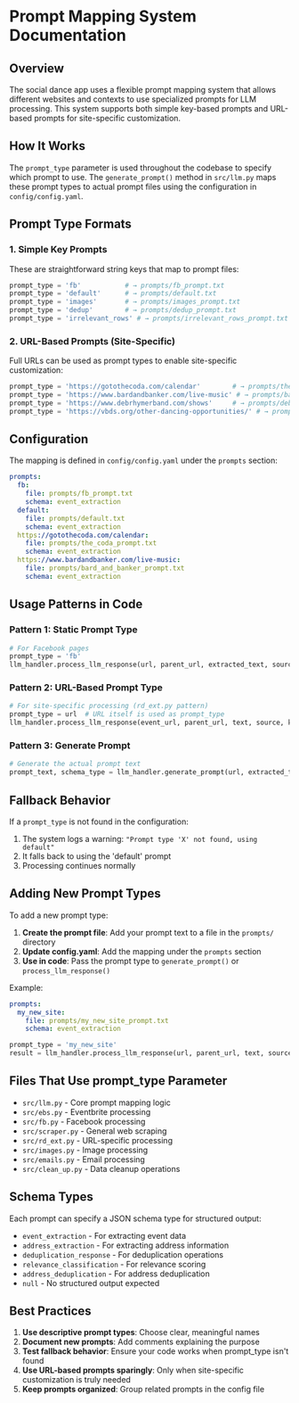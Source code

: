 # Prompt Mapping System Documentation

## Overview

The social dance app uses a flexible prompt mapping system that allows different websites and contexts to use specialized prompts for LLM processing. This system supports both simple key-based prompts and URL-based prompts for site-specific customization.

## How It Works

The `prompt_type` parameter is used throughout the codebase to specify which prompt to use. The `generate_prompt()` method in `src/llm.py` maps these prompt types to actual prompt files using the configuration in `config/config.yaml`.

## Prompt Type Formats

### 1. Simple Key Prompts

These are straightforward string keys that map to prompt files:

```python
prompt_type = 'fb'           # → prompts/fb_prompt.txt
prompt_type = 'default'      # → prompts/default.txt  
prompt_type = 'images'       # → prompts/images_prompt.txt
prompt_type = 'dedup'        # → prompts/dedup_prompt.txt
prompt_type = 'irrelevant_rows' # → prompts/irrelevant_rows_prompt.txt
```

### 2. URL-Based Prompts (Site-Specific)

Full URLs can be used as prompt types to enable site-specific customization:

```python
prompt_type = 'https://gotothecoda.com/calendar'        # → prompts/the_coda_prompt.txt
prompt_type = 'https://www.bardandbanker.com/live-music' # → prompts/bard_and_banker_prompt.txt
prompt_type = 'https://www.debrhymerband.com/shows'     # → prompts/deb_rhymer_prompt.txt
prompt_type = 'https://vbds.org/other-dancing-opportunities/' # → prompts/default.txt
```

## Configuration

The mapping is defined in `config/config.yaml` under the `prompts` section:

```yaml
prompts:
  fb:
    file: prompts/fb_prompt.txt
    schema: event_extraction
  default:
    file: prompts/default.txt
    schema: event_extraction
  https://gotothecoda.com/calendar:
    file: prompts/the_coda_prompt.txt
    schema: event_extraction
  https://www.bardandbanker.com/live-music:
    file: prompts/bard_and_banker_prompt.txt
    schema: event_extraction
```

## Usage Patterns in Code

### Pattern 1: Static Prompt Type
```python
# For Facebook pages
prompt_type = 'fb'
llm_handler.process_llm_response(url, parent_url, extracted_text, source, keywords, prompt_type)
```

### Pattern 2: URL-Based Prompt Type  
```python
# For site-specific processing (rd_ext.py pattern)
prompt_type = url  # URL itself is used as prompt_type
llm_handler.process_llm_response(event_url, parent_url, text, source, keywords, prompt_type)
```

### Pattern 3: Generate Prompt
```python
# Generate the actual prompt text
prompt_text, schema_type = llm_handler.generate_prompt(url, extracted_text, prompt_type)
```

## Fallback Behavior

If a `prompt_type` is not found in the configuration:
1. The system logs a warning: `"Prompt type 'X' not found, using default"`
2. It falls back to using the 'default' prompt
3. Processing continues normally

## Adding New Prompt Types

To add a new prompt type:

1. **Create the prompt file**: Add your prompt text to a file in the `prompts/` directory
2. **Update config.yaml**: Add the mapping under the `prompts` section
3. **Use in code**: Pass the prompt type to `generate_prompt()` or `process_llm_response()`

Example:
```yaml
prompts:
  my_new_site:
    file: prompts/my_new_site_prompt.txt
    schema: event_extraction
```

```python
prompt_type = 'my_new_site'
result = llm_handler.process_llm_response(url, parent_url, text, source, keywords, prompt_type)
```

## Files That Use prompt_type Parameter

- `src/llm.py` - Core prompt mapping logic
- `src/ebs.py` - Eventbrite processing  
- `src/fb.py` - Facebook processing
- `src/scraper.py` - General web scraping
- `src/rd_ext.py` - URL-specific processing
- `src/images.py` - Image processing
- `src/emails.py` - Email processing
- `src/clean_up.py` - Data cleanup operations

## Schema Types

Each prompt can specify a JSON schema type for structured output:

- `event_extraction` - For extracting event data
- `address_extraction` - For extracting address information
- `deduplication_response` - For deduplication operations  
- `relevance_classification` - For relevance scoring
- `address_deduplication` - For address deduplication
- `null` - No structured output expected

## Best Practices

1. **Use descriptive prompt types**: Choose clear, meaningful names
2. **Document new prompts**: Add comments explaining the purpose
3. **Test fallback behavior**: Ensure your code works when prompt_type isn't found
4. **Use URL-based prompts sparingly**: Only when site-specific customization is truly needed
5. **Keep prompts organized**: Group related prompts in the config file